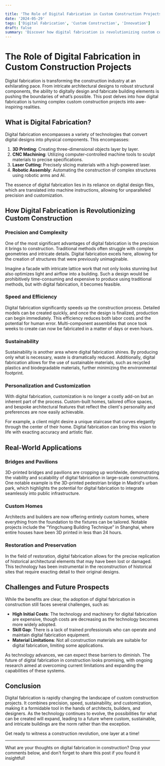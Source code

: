 ```yaml
---

title: 'The Role of Digital Fabrication in Custom Construction Projects'
date: '2024-05-29'
tags: ['Digital Fabrication', 'Custom Construction', 'Innovation']
draft: false
summary: 'Discover how digital fabrication is revolutionizing custom construction projects, bringing unprecedented precision and creativity to the building industry.'
---
```


# The Role of Digital Fabrication in Custom Construction Projects

Digital fabrication is transforming the construction industry at an exhilarating pace. From intricate architectural designs to robust structural components, the ability to digitally design and fabricate building elements is pushing the boundaries of what’s possible. This post delves into how digital fabrication is turning complex custom construction projects into awe-inspiring realities.

## What is Digital Fabrication?

Digital fabrication encompasses a variety of technologies that convert digital designs into physical components. This encompasses:

1. **3D Printing**: Creating three-dimensional objects layer by layer.
2. **CNC Machining**: Utilizing computer-controlled machine tools to sculpt materials to precise specifications.
3. **Laser Cutting**: Precisely slicing materials with a high-powered laser.
4. **Robotic Assembly**: Automating the construction of complex structures using robotic arms and AI.

The essence of digital fabrication lies in its reliance on digital design files, which are translated into machine instructions, allowing for unparalleled precision and customization.

## How Digital Fabrication is Revolutionizing Custom Construction

### Precision and Complexity

One of the most significant advantages of digital fabrication is the precision it brings to construction. Traditional methods often struggle with complex geometries and intricate details. Digital fabrication excels here, allowing for the creation of structures that were previously unimaginable.

Imagine a facade with intricate lattice work that not only looks stunning but also optimizes light and airflow into a building. Such a design would be prohibitively time-consuming and expensive to produce using traditional methods, but with digital fabrication, it becomes feasible.

### Speed and Efficiency

Digital fabrication significantly speeds up the construction process. Detailed models can be created quickly, and once the design is finalized, production can begin immediately. This efficiency reduces both labor costs and the potential for human error. Multi-component assemblies that once took weeks to create can now be fabricated in a matter of days or even hours.

### Sustainability

Sustainability is another area where digital fabrication shines. By producing only what is necessary, waste is dramatically reduced. Additionally, digital fabrication allows for the use of sustainable materials, such as recycled plastics and biodegradable materials, further minimizing the environmental footprint.

### Personalization and Customization

With digital fabrication, customization is no longer a costly add-on but an inherent part of the process. Custom-built homes, tailored office spaces, and bespoke architectural features that reflect the client's personality and preferences are now easily achievable. 

For example, a client might desire a unique staircase that curves elegantly through the center of their home. Digital fabrication can bring this vision to life with exacting accuracy and artistic flair.

## Real-World Applications

### Bridges and Pavilions

3D-printed bridges and pavilions are cropping up worldwide, demonstrating the viability and scalability of digital fabrication in large-scale constructions. One notable example is the 3D-printed pedestrian bridge in Madrid's urban park, which highlights the potential for digital fabrication to integrate seamlessly into public infrastructure.

### Custom Homes

Architects and builders are now offering entirely custom homes, where everything from the foundation to the fixtures can be tailored. Notable projects include the “Yingchuang Building Technique” in Shanghai, where entire houses have been 3D printed in less than 24 hours.

### Restoration and Preservation

In the field of restoration, digital fabrication allows for the precise replication of historical architectural elements that may have been lost or damaged. This technology has been instrumental in the reconstruction of historical sites that require exacting detail to their original designs.

## Challenges and Future Prospects

While the benefits are clear, the adoption of digital fabrication in construction still faces several challenges, such as:

- **High Initial Costs**: The technology and machinery for digital fabrication are expensive, though costs are decreasing as the technology becomes more widely adopted.
- **Skill Gap**: There is a lack of trained professionals who can operate and maintain digital fabrication equipment.
- **Material Limitations**: Not all construction materials are suitable for digital fabrication, limiting some applications.

As technology advances, we can expect these barriers to diminish. The future of digital fabrication in construction looks promising, with ongoing research aimed at overcoming current limitations and expanding the capabilities of these systems.

## Conclusion

Digital fabrication is rapidly changing the landscape of custom construction projects. It combines precision, speed, sustainability, and customization, making it a formidable tool in the hands of architects, builders, and designers. As the technology continues to evolve, the possibilities for what can be created will expand, leading to a future where custom, sustainable, and intricate buildings are the norm rather than the exception.

Get ready to witness a construction revolution, one layer at a time!

---

What are your thoughts on digital fabrication in construction? Drop your comments below, and don't forget to share this post if you found it insightful!